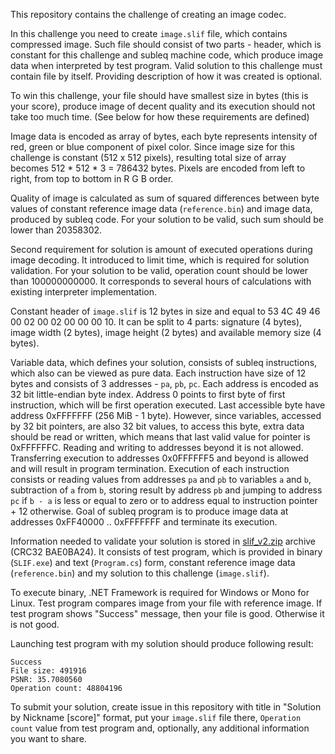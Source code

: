 This repository contains the challenge of creating an image codec.

In this challenge you need to create `image.slif` file, which contains compressed image. Such file should consist of two parts - header, which is constant for this challenge and subleq machine code, which produce image data when interpreted by test program. Valid solution to this challenge must contain file by itself. Providing description of how it was created is optional.

To win this challenge, your file should have smallest size in bytes (this is your score), produce image of decent quality and its execution should not take too much time. (See below for how these requirements are defined)

Image data is encoded as array of bytes, each byte represents intensity of red, green or blue component of pixel color. Since image size for this challenge is constant (512 x 512 pixels), resulting total size of array becomes 512 * 512 * 3 = 786432 bytes. Pixels are encoded from left to right, from top to bottom in R G B order.

Quality of image is calculated as sum of squared differences between byte values of constant reference image data (`reference.bin`) and image data, produced by subleq code. For your solution to be valid, such sum should be lower than 20358302.

Second requirement for solution is amount of executed operations during image decoding. It introduced to limit time, which is required for solution validation. For your solution to be valid, operation count should be lower than 100000000000. It corresponds to several hours of calculations with existing interpreter implementation.

Constant header of `image.slif` is 12 bytes in size and equal to 53 4C 49 46 00 02 00 02 00 00 00 10. It can be split to 4 parts: signature (4 bytes), image width (2 bytes), image height (2 bytes) and available memory size (4 bytes).

Variable data, which defines your solution, consists of subleq instructions, which also can be viewed as pure data. Each instruction have size of 12 bytes and consists of 3 addresses - `pa`, `pb`, `pc`. Each address is encoded as 32 bit little-endian byte index. Address 0 points to first byte of first instruction, which will be first operation executed. Last accessible byte have address 0xFFFFFFF (256 MiB - 1 byte). However, since variables, accessed by 32 bit pointers, are also 32 bit values, to access this byte, extra data should be read or written, which means that last valid value for pointer is 0xFFFFFFC. Reading and writing to addresses beyond it is not allowed. Transferring execution to addresses 0x0FFFFFF5 and beyond is allowed and will result in program termination. Execution of each instruction consists or reading values from addresses `pa` and `pb` to variables `a` and `b`, subtraction of `a` from `b`, storing result by address `pb` and jumping to address `pc` if `b - a` is less or equal to zero or to address equal to instruction pointer + 12 otherwise. Goal of subleq program is to produce image data at addresses 0xFF40000 .. 0xFFFFFFF and terminate its execution.

Information needed to validate your solution is stored in [slif_v2.zip](https://github.com/Vort/SLIF/raw/a78c14980e01cf9cb0f49ccb1d2f09563d321dfa/slif_v2.zip) archive (CRC32 BAE0BA24). It consists of test program, which is provided in binary (`SLIF.exe`) and text (`Program.cs`) form, constant reference image data (`reference.bin`) and my solution to this challenge (`image.slif`).

To execute binary, .NET Framework is required for Windows or Mono for Linux. Test program compares image from your file with reference image. If test program shows "Success" message, then your file is good. Otherwise it is not good.

Launching test program with my solution should produce following result:
```
Success
File size: 491916
PSNR: 35.7080560
Operation count: 48804196
```

To submit your solution, create issue in this repository with title in "Solution by Nickname [score]" format, put your `image.slif` file there, `Operation count` value from test program and, optionally, any additional information you want to share.